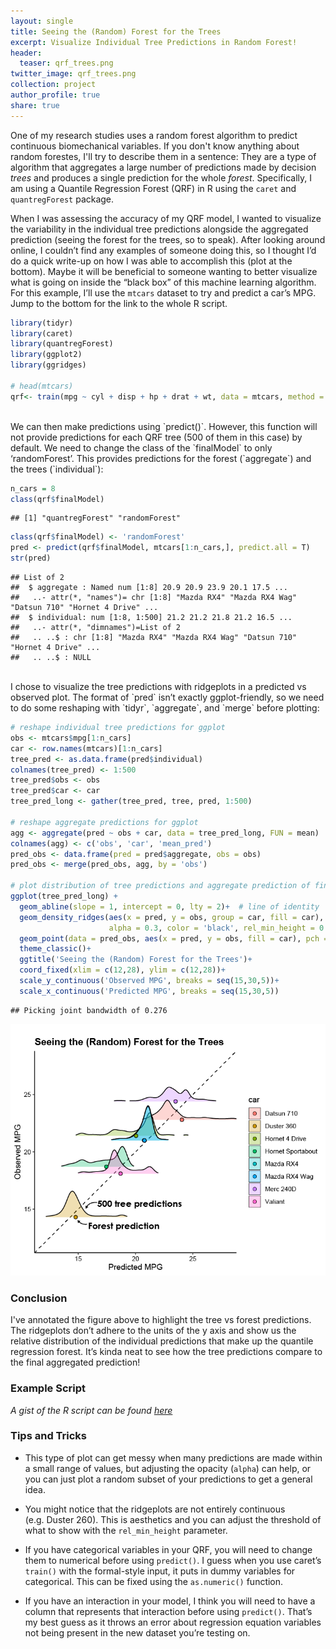 ```yaml
---
layout: single
title: Seeing the (Random) Forest for the Trees
excerpt: Visualize Individual Tree Predictions in Random Forest!
header:
  teaser: qrf_trees.png
twitter_image: qrf_trees.png
collection: project
author_profile: true
share: true
---
```


One of my research studies uses a random forest algorithm to predict
continuous biomechanical variables. If you don't know anything about
random forestes, I'll try to describe them in a sentence:
They are a type of algorithm that aggregates a large number of
predictions made by decision *trees* and produces a single prediction
for the whole *forest*. Specifically, I am using a Quantile
Regression Forest (QRF) in R using the `caret` and `quantregForest`
package. 

When I was assessing the accuracy of my QRF model, I wanted to visualize
the variability in the individual tree predictions alongside the
aggregated prediction (seeing the forest for the trees, so to speak).
After looking around online, I couldn’t find any examples of someone
doing this, so I thought I’d do a quick write-up on how I was able to
accomplish this (plot at the bottom). Maybe it will be beneficial to 
someone wanting to better visualize what is going on inside the 
“black box” of this machine learning algorithm. For this example, I’ll 
use the `mtcars` dataset to try and predict a car’s MPG. Jump to the
bottom for the link to the whole R script.

``` r
library(tidyr)
library(caret)
library(quantregForest)
library(ggplot2)
library(ggridges)

# head(mtcars)
qrf<- train(mpg ~ cyl + disp + hp + drat + wt, data = mtcars, method = 'qrf')  # train QRF model
``` 
<br>
We can then make predictions using `predict()`. However, this function
will not provide predictions for each QRF tree (500 of them in this
case) by default. We need to change the class of the `finalModel` to
only ‘randomForest’. This provides predictions for the forest
(`aggregate`) and the trees (`individual`):

``` r
n_cars = 8
class(qrf$finalModel)
```

    ## [1] "quantregForest" "randomForest"

``` r
class(qrf$finalModel) <- 'randomForest'
pred <- predict(qrf$finalModel, mtcars[1:n_cars,], predict.all = T)
str(pred)
```

    ## List of 2
    ##  $ aggregate : Named num [1:8] 20.9 20.9 23.9 20.1 17.5 ...
    ##   ..- attr(*, "names")= chr [1:8] "Mazda RX4" "Mazda RX4 Wag" "Datsun 710" "Hornet 4 Drive" ...
    ##  $ individual: num [1:8, 1:500] 21.2 21.2 21.8 21.2 16.5 ...
    ##   ..- attr(*, "dimnames")=List of 2
    ##   .. ..$ : chr [1:8] "Mazda RX4" "Mazda RX4 Wag" "Datsun 710" "Hornet 4 Drive" ...
    ##   .. ..$ : NULL

<br>
I chose to visualize the tree predictions with ridgeplots in a predicted
vs observed plot. The format of `pred` isn’t exactly ggplot-friendly, so we 
need to do some reshaping with `tidyr`, `aggregate`, and `merge` before
plotting:

``` r
# reshape individual tree predictions for ggplot
obs <- mtcars$mpg[1:n_cars]
car <- row.names(mtcars)[1:n_cars]
tree_pred <- as.data.frame(pred$individual)
colnames(tree_pred) <- 1:500
tree_pred$obs <- obs
tree_pred$car <- car
tree_pred_long <- gather(tree_pred, tree, pred, 1:500)

# reshape aggregate predictions for ggplot
agg <- aggregate(pred ~ obs + car, data = tree_pred_long, FUN = mean)  # same as pred$aggregate values
colnames(agg) <- c('obs', 'car', 'mean_pred')
pred_obs <- data.frame(pred = pred$aggregate, obs = obs)
pred_obs <- merge(pred_obs, agg, by = 'obs')

# plot distribution of tree predictions and aggregate prediction of final QRF model
ggplot(tree_pred_long) + 
  geom_abline(slope = 1, intercept = 0, lty = 2)+  # line of identity
  geom_density_ridges(aes(x = pred, y = obs, group = car, fill = car),
                      alpha = 0.3, color = 'black', rel_min_height = 0.02, size = 0.5)+
  geom_point(data = pred_obs, aes(x = pred, y = obs, fill = car), pch = 21, size = 2)+
  theme_classic()+
  ggtitle('Seeing the (Random) Forest for the Trees')+
  coord_fixed(xlim = c(12,28), ylim = c(12,28))+
  scale_y_continuous('Observed MPG', breaks = seq(15,30,5))+
  scale_x_continuous('Predicted MPG', breaks = seq(15,30,5))
```

    ## Picking joint bandwidth of 0.276

![](https://raw.githubusercontent.com/alcantarar/alcantarar.github.io/master/images/qrf_trees_example.png)

### Conclusion

I've annotated the figure above to highlight the tree vs forest predictions.
The ridgeplots don’t adhere to the units of the y axis and show us
the relative distribution of the individual predictions that make up the
quantile regression forest. It’s kinda neat to see how the tree
predictions compare to the final aggregated prediction! 

### Example Script
*A gist of the R script can be found 
[here](https://gist.github.com/alcantarar/c54fae92fe384c535f1e44658b3e6115)*

### Tips and Tricks

  - This type of plot can get messy when many predictions are made
    within a small range of values, but adjusting the opacity (`alpha`)
    can help, or you can just plot a random subset of your predictions
    to get a general idea.

  - You might notice that the ridgeplots are not entirely continuous
    (e.g. Duster 260). This is aesthetics and you can adjust the
    threshold of what to show with the `rel_min_height` parameter.

  - If you have categorical variables in your QRF, you will need to
    change them to numerical before using `predict()`. I guess when you
    use caret’s `train()` with the formal-style input, it puts in dummy
    variables for categorical. This can be fixed using the
    `as.numeric()` function.

  - If you have an interaction in your model, I think you will need to
    have a column that represents that interaction before using
    `predict()`. That’s my best guess as it throws an error about
    regression equation variables not being present in the new dataset
    you’re testing on.
